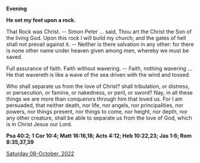 **Evening**

**He set my feet upon a rock.**
 
That Rock was Christ. -- Simon Peter ... said, Thou art the Christ the Son of the living God. Upon this rock I will build my church; and the gates of hell shall not prevail against it. -- Neither is there salvation in any other: for there is none other name under heaven given among men, whereby we must be saved.
 
Full assurance of faith. Faith without wavering. -- Faith, nothing wavering ... He that wavereth is like a wave of the sea driven with the wind and tossed.
 
Who shall separate us from the love of Christ? shall tribulation, or distress, or persecution, or famine, or nakedness, or peril, or sword? Nay, in all these things we are more than conquerors through him that loved us. For I am persuaded, that neither death, nor life, nor angels, nor principalities, nor powers, nor things present, nor things to come, nor height, nor depth, nor any other creature, shall be able to separate us from the love of God, which is in Christ Jesus our Lord.  

**Psa 40:2; 1 Cor 10:4; Matt 16:16,18; Acts 4:12; Heb 10:22,23; Jas 1:6; Rom 8:35,37,39**

[Saturday 08-October, 2022](https://t.me/daily_light)
